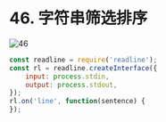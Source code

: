 # 46. 字符串筛选排序
![46](/images/od/46.png)

```js
const readline = require('readline');
const rl = readline.createInterface({
    input: process.stdin,
    output: process.stdout,
});
rl.on('line', function(sentence) {
});
```

